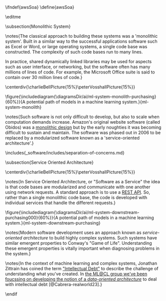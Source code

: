 \ifndef{awsSoa}
\define{awsSoa}

\editme

\subsection{Monolithic System}

\notes{The classical approach to building these systems was a 'monolithic system'. Built in a similar way to the successful applications software such as Excel or Word, or large operating systems, a single code base was constructed. The complexity of such code bases run to many lines. 

In practice, shared dynamically linked libraries may be used for aspects such as user interface, or networking, but the software often has many millions of lines of code. For example, the Microsoft Office suite is said to contain over 30 million lines of code.}

\centerdiv{\charlieBellPicture{15%}\peterVosshallPicture{15%}}

\figure{\includediagram{\diagramsDir/ai/ml-system-monolith-purchasing}{60%}}{A potential path of models in a machine learning system.}{ml-system-monolith}

\notes{Such software is not only difficult to develop, but also to scale when computation demands increase. Amazon's original website software (called Obidos) was a [monolithic design](https://en.wikipedia.org/wiki/Obidos_(software)) but by the early noughties it was becoming difficult to sustain and maintain. The software was phased out in 2006 to be replaced by a modularized software known as a 'service-oriented architecture'.}

\includes{_software/includes/separation-of-concerns.md}

\subsection{Service Oriented Architecture}

\centerdiv{\charlieBellPicture{15%}\peterVosshallPicture{15%}}

\notes{In Service Oriented Architecture, or "Software as a Service" the idea is that code bases are modularized and communicate with one another using network requests. A standard approach is to use a [REST API](https://en.wikipedia.org/wiki/Representational_state_transfer). So, rather than a single monolithic code base, the code is developed with individual services that handle the different requests.}

\figure{\includediagram{\diagramsDir/ai/ml-system-downstream-purchasing000}{60%}}{A potential path of models in a machine learning system.}{ml-system-downstream-purchasing}

\notes{Modern software development uses an approach known as *service-oriented architecture* to build highly complex systems. Such systems have similar emergent properties to Conway's "Game of Life". Understanding these emergent properties is vitally important when diagnosing problems in the system.}

\notes{In the context of machine learning and complex systems, Jonathan Zittrain has coined the term ["Intellectual Debt"](https://medium.com/berkman-klein-center/from-technical-debt-to-intellectual-debt-in-ai-e05ac56a502c) to describe the challenge of understanding what you've created. In [the ML@CL group we've been foucssing on developing the notion of a *data-oriented architecture*](https://mlatcl.github.io/projects/data-oriented-architectures-for-ai-based-systems.html) to deal with intellectual debt [@Cabrera-realworld23].}


\endif
